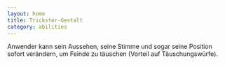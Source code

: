 ```yaml
---
layout: home
title: Trickster-Gestalt
category: abilities
---
```


Anwender kann sein Aussehen, seine Stimme und sogar seine Position sofort verändern, um Feinde zu täuschen (Vorteil auf
Täuschungswürfe).